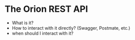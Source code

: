 # The Orion REST API
 
- What is it?
- How to interact with it directly? (Swagger, Postmate, etc.)
- when should I interact with it?
